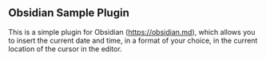 ## Obsidian Sample Plugin

This is a simple plugin for Obsidian (https://obsidian.md), which allows you to insert the current date and time, in a format of your choice, in the current location of the cursor in the editor.